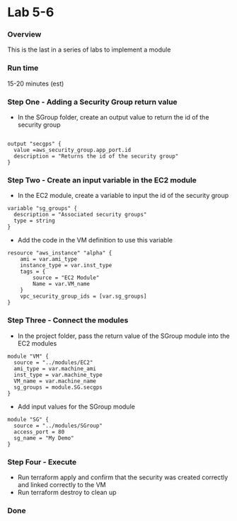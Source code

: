 # Lab 5-6

### Overview
 
This is the last in a series of labs to implement a module

### Run time
15-20 minutes (est)

### Step One - Adding a Security Group return value

* In the SGroup folder, create an output value to return the id of the security group

```hcl

output "secgps" {
  value =aws_security_group.app_port.id
  description = "Returns the id of the security group"
}
```

### Step Two - Create an input variable in the EC2 module

* In the EC2 module, create a variable to input the id of the security group

```hcl
variable "sg_groups" {
  description = "Associated security groups"
  type = string
}
```
* Add the code in the VM definition to use this variable

```hcl
resource "aws_instance" "alpha" {
    ami = var.ami_type
    instance_type = var.inst_type
    tags = {
        source = "EC2 Module"
        Name = var.VM_name
    }
    vpc_security_group_ids = [var.sg_groups]
}  
```

### Step Three - Connect the modules

* In the project folder, pass the return value of the SGroup module into the EC2 modules

```hcl
module "VM" {
  source = "../modules/EC2"
  ami_type = var.machine_ami
  inst_type = var.machine_type
  VM_name = var.machine_name
  sg_groups = module.SG.secgps
}
```

* Add input values for the SGroup module

```hcl
module "SG" {
  source = "../modules/SGroup"
  access_port = 80
  sg_name = "My Demo"
}

```
### Step Four - Execute

* Run terraform apply and confirm that the security was created correctly and linked correctly to the VM
* Run terraform destroy to clean up

### Done



